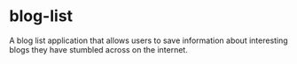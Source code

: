 # blog-list

A blog list application that allows users to save information about interesting blogs they have stumbled across on the internet.
